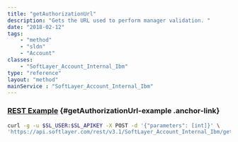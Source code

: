 ```yaml
---
title: "getAuthorizationUrl"
description: "Gets the URL used to perform manager validation. "
date: "2018-02-12"
tags:
    - "method"
    - "sldn"
    - "Account"
classes:
    - "SoftLayer_Account_Internal_Ibm"
type: "reference"
layout: "method"
mainService : "SoftLayer_Account_Internal_Ibm"
---
```


### [REST Example](#getAuthorizationUrl-example) <a href="/article/rest/"><i class="fas fa-question"></i></a> {#getAuthorizationUrl-example .anchor-link} 
```bash
curl -g -u $SL_USER:$SL_APIKEY -X POST -d '{"parameters": [int]}' \
'https://api.softlayer.com/rest/v3.1/SoftLayer_Account_Internal_Ibm/getAuthorizationUrl'
```
